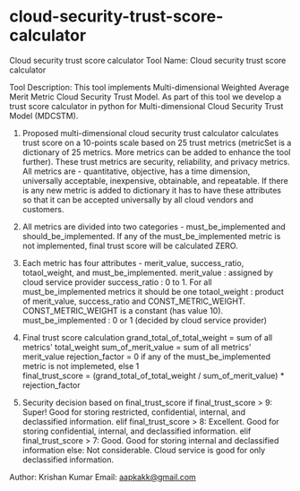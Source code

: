 # cloud-security-trust-score-calculator
Cloud security trust score calculator
Tool Name: Cloud security trust score calculator

Tool Description:
This tool implements Multi-dimensional Weighted Average Merit Metric Cloud Security Trust Model. As part of this tool we develop a trust score calculator in python for Multi-dimensional Cloud Security Trust Model (MDCSTM).

1. Proposed multi-dimensional cloud security trust calculator calculates trust score on a 10-points scale based on 25 trust metrics (metricSet is a dictionary of 25 metrics. More metrics can be added to enhance the tool further). These trust metrics are security, reliability, and privacy metrics. All metrics are - quantitative, objective, has a time dimension, universally acceptable, inexpensive, obtainable, and repeatable. If there is any new metric is added to dictionary it has to have these attributes so that it can be accepted universally by all cloud vendors and customers.

2. All metrics are divided into two categories - must_be_implemented and should_be_implemented. If any of the must_be_implemented metric is not implemented, final trust score will be calculated ZERO.

3. Each metric has four attributes - merit_value, success_ratio, totaol_weight, and must_be_implemented.
merit_value : assigned by cloud service provider
success_ratio : 0 to 1. For all must_be_implemented metrics it should be one
totaol_weight :  product of merit_value, success_ratio and CONST_METRIC_WEIGHT. CONST_METRIC_WEIGHT is a constant (has value 10).
must_be_implemented : 0 or 1 (decided by cloud service provider)

4. Final trust score calculation
grand_total_of_total_weight = sum of all metrics' total_weight
sum_of_merit_value = sum of all metrics' merit_value
rejection_factor = 0 if any of the must_be_implemented metric is not implemeted, else 1  
final_trust_score = (grand_total_of_total_weight / sum_of_merit_value) * rejection_factor

5. Security decision based on final_trust_score
    if final_trust_score > 9:
        Super! Good for storing restricted, confidential, internal, and declassified information.
    elif final_trust_score > 8:
        Excellent. Good for storing confidential, internal, and declassified information.
    elif final_trust_score > 7:
        Good. Good for storing internal and declassified information
    else:
        Not considerable. Cloud service is good for only declassified information.
        
Author: Krishan Kumar
Email: aapkakk@gmail.com
